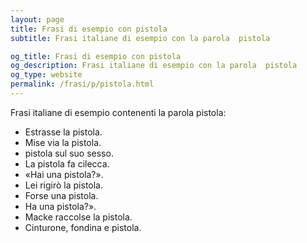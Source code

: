 ```yaml
---
layout: page
title: Frasi di esempio con pistola 
subtitle: Frasi italiane di esempio con la parola  pistola

og_title: Frasi di esempio con pistola 
og_description: Frasi italiane di esempio con la parola  pistola
og_type: website
permalink: /frasi/p/pistola.html
---
```


Frasi italiane di esempio contenenti la parola pistola:


- Estrasse la pistola.
- Mise via la pistola.
- pistola sul suo sesso.
- La pistola fa cilecca.
- «Hai una pistola?».
- Lei rigirò la pistola.
- Forse una pistola.
- Ha una pistola?».
- Macke raccolse la pistola.
- Cinturone, fondina e pistola.
